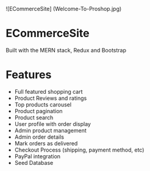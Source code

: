 ![ECommerceSite] (Welcome-To-Proshop.jpg)

# ECommerceSite

Built with the MERN stack, Redux and Bootstrap

# Features
  - Full featured shopping cart   
  - Product Reviews and ratings
  - Top products carousel       
  - Product pagination
  - Product search                
  - User profile with order display
  - Admin product management      
  - Admin order details
  - Mark orders as delivered     
  - Checkout Process (shipping, payment method, etc)
  - PayPal integration            
  - Seed Database
